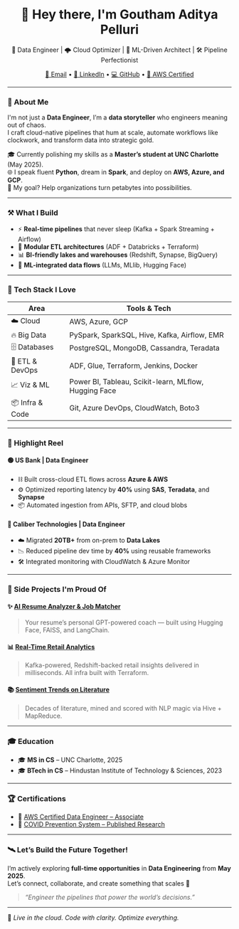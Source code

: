 <h1 align="center">👋 Hey there, I'm Goutham Aditya Pelluri</h1>

<p align="center">
  🚀 Data Engineer | 🌩️ Cloud Optimizer | 🧠 ML-Driven Architect | 🛠️ Pipeline Perfectionist  
</p>

<p align="center">
  <a href="mailto:goutampelluri@gmail.com">📧 Email</a> • 
  <a href="https://www.linkedin.com/in/gouthampelluri">🔗 LinkedIn</a> • 
  <a href="https://github.com/Goutam-P">💻 GitHub</a> • 
  <a href="https://www.credly.com/badges/f98467e5-197e-4714-a2b0-65e3c98acac7/public_url">🏅 AWS Certified</a>
</p>

---

### 🌟 About Me

I'm not just a **Data Engineer**, I’m a **data storyteller** who engineers meaning out of chaos.  
I craft cloud-native pipelines that hum at scale, automate workflows like clockwork, and transform data into strategic gold.  

🎓 Currently polishing my skills as a **Master’s student at UNC Charlotte** (May 2025).  
🌐 I speak fluent **Python**, dream in **Spark**, and deploy on **AWS, Azure, and GCP**.  
🎯 My goal? Help organizations turn petabytes into possibilities.

---

### ⚒️ What I Build

- ⚡ **Real-time pipelines** that never sleep (Kafka + Spark Streaming + Airflow)
- 🔄 **Modular ETL architectures** (ADF + Databricks + Terraform)
- 📊 **BI-friendly lakes and warehouses** (Redshift, Synapse, BigQuery)
- 🤖 **ML-integrated data flows** (LLMs, MLlib, Hugging Face)

---

### 🧠 Tech Stack I Love

| Area              | Tools & Tech |
|------------------|--------------|
| ☁️ Cloud          | AWS, Azure, GCP |
| 🔥 Big Data       | PySpark, SparkSQL, Hive, Kafka, Airflow, EMR |
| 🗄️ Databases       | PostgreSQL, MongoDB, Cassandra, Teradata |
| 🧪 ETL & DevOps    | ADF, Glue, Terraform, Jenkins, Docker |
| 📈 Viz & ML       | Power BI, Tableau, Scikit-learn, MLflow, Hugging Face |
| 📦 Infra & Code   | Git, Azure DevOps, CloudWatch, Boto3 |

---

### 🚀 Highlight Reel

#### 🟢 **US Bank | Data Engineer**
- ⛓️ Built cross-cloud ETL flows across **Azure & AWS**
- ⚙️ Optimized reporting latency by **40%** using **SAS**, **Teradata**, and **Synapse**
- 📦 Automated ingestion from APIs, SFTP, and cloud blobs

#### 🔵 **Caliber Technologies | Data Engineer**
- ☁️ Migrated **20TB+** from on-prem to **Data Lakes**
- 📉 Reduced pipeline dev time by **40%** using reusable frameworks
- 🛠️ Integrated monitoring with CloudWatch & Azure Monitor

---

### 🌈 Side Projects I'm Proud Of

#### ✨ [AI Resume Analyzer & Job Matcher](https://github.com/Goutam-P)
> Your resume’s personal GPT-powered coach — built using Hugging Face, FAISS, and LangChain.

#### 📊 [Real-Time Retail Analytics](https://github.com/Goutam-P)
> Kafka-powered, Redshift-backed retail insights delivered in milliseconds. All infra built with Terraform.

#### 📚 [Sentiment Trends on Literature](https://github.com/Goutam-P)
> Decades of literature, mined and scored with NLP magic via Hive + MapReduce.

---

### 🎓 Education

- 🎓 **MS in CS** – UNC Charlotte, 2025  
- 🎓 **BTech in CS** – Hindustan Institute of Technology & Sciences, 2023  

---

### 🏆 Certifications

- 🥇 [AWS Certified Data Engineer – Associate](https://www.credly.com/badges/f98467e5-197e-4714-a2b0-65e3c98acac7/publicurl)  
- 📃 [COVID Prevention System – Published Research](https://ijsrcseit.com/CSEIT228615)

---

### 🛰️ Let’s Build the Future Together!

I’m actively exploring **full-time opportunities** in **Data Engineering** from **May 2025**.  
Let’s connect, collaborate, and create something that scales 🚀

> _“Engineer the pipelines that power the world’s decisions.”_

---

📍 *Live in the cloud. Code with clarity. Optimize everything.*
